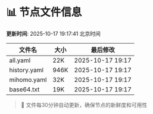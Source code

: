 # 📊 节点文件信息

**更新时间**: 2025-10-17 19:17:41 北京时间

| 文件名 | 大小 | 最后修改 |
|--------|------|----------|
| all.yaml | 22K | 2025-10-17 19:17 |
| history.yaml | 946K | 2025-10-17 19:17 |
| mihomo.yaml | 32K | 2025-10-17 19:17 |
| base64.txt | 19K | 2025-10-17 19:17 |

> 🔄 文件每30分钟自动更新，确保节点的新鲜度和可用性
